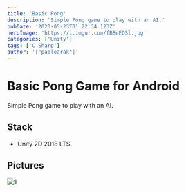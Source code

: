 ```yaml
---
title: 'Basic Pong'
description: 'Simple Pong game to play with an AI.'
pubDate: '2020-05-23T01:22:34.123Z'
heroImage: 'https://i.imgur.com/fB8eEOSl.jpg'
categories: ['Unity']
tags: ['C Sharp']
author: '["pabloarak"]'
---
```


# Basic Pong Game for Android

Simple Pong game to play with an AI.

## Stack

- Unity 2D 2018 LTS.

## Pictures

![1](https://i.imgur.com/b3bv7UD.png)